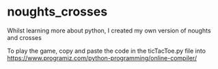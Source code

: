 # noughts_crosses
Whilst learning more about python, I created my own version of noughts and crosses

To play the game, copy and paste the code in the ticTacToe.py file into https://www.programiz.com/python-programming/online-compiler/

